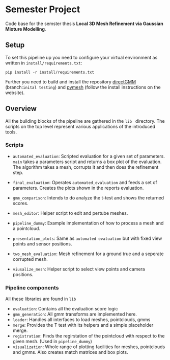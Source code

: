 # Semester Project
Code base for the semster thesis **Local 3D Mesh Refinement via Gaussian Mixture Modelling**.

## Setup
To set this pipeline up you need to configure your virtual environment as written in `install/requirements.txt`:
```
pip install -r install/requirements.txt
```
Further you need to build and install the repository [directGMM](git@github.com:stlucas44/direct_gmm.git) (branch:`inital testing`) and [pymesh](https://pymesh.readthedocs.io/en/latest/index.html) (follow the install instructions on the website).


## Overview
All the building blocks of the pipeline are gathered in the `lib ` directory. The scripts on the top level represent various applications of the introduced tools.

### Scripts

* `automated_evaluation`: Scripted evaluation for a given set of parameters. `main` takes a parameters script and returns a box plot of the evaluation. The algorithm takes a mesh, corrupts it and then does the refinement step.

* `final_evaluation`: Operates `automated_evaluation` and feeds a set of parameters. Creates the plots shown in the reports evaluation.

* `gmm_comparison`: Intends to do analyze the t-test and shows the returned scores.
* `mesh_editor`: Helper script to edit and pertube meshes.
* `pipeline_dummy`: Example implementation of how to process a mesh and a pointcloud.
* `presentation_plots`: Same as `automated evaluation` but with fixed view points and sensor positions.
* `two_mesh_evaluation`: Mesh refinement for a ground true and a seperate corrupted mesh.
* `viusalize_mesh`: Helper script to select view points and camera positions.

### Pipeline components
All these libraries are found in `lib`
* `evaluation`: Contains all the evaluation score logic
* `gmm_generation`: All gmm transforms are implemented here.
* `loader`: Handles all interfaces to load meshes, pointclouds, gmms
* `merge`: Provides the T test with its helpers and a simple placeholder merge.
* `registration`: Finds the regirstation of the pointcloud with respect to  the given mesh. (Used in `pipeline_dummy`)
* `visualization`: Whole range of plotting facilities for meshes, pointclouds and gmms. Also creates match matrices and
  box plots.
